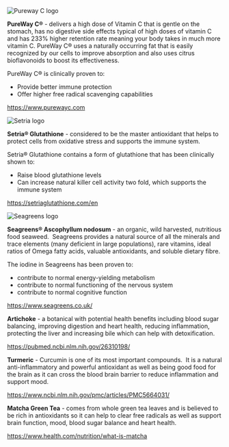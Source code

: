 <img src="https://cdn.shopify.com/s/files/1/0722/4272/5166/files/purewayc.png?v=1682434133" alt="Pureway C logo">
<p><strong>PureWay C®</strong> - delivers a high dose of Vitamin C that is gentle on the stomach, has no digestive side effects typical of high doses of vitamin C and has 233% higher retention rate meaning your body takes in much more vitamin C. PureWay C® uses a naturally occurring fat that is easily recognized by our cells to improve absorption and also uses citrus bioflavonoids to boost its effectiveness.</p><p>PureWay C® is clinically proven to:</p><ul>
<li>Provide better immune protection&nbsp;</li>
<li>Offer higher free radical scavenging capabilities</li>
</ul><p><a href="https://www.purewayc.com" target="_blank" title="https://www.purewayc.com">https://www.purewayc.com</a></p>
<img src="https://cdn.shopify.com/s/files/1/0722/4272/5166/files/setria.png?v=1682434560" alt="Setria logo">
<p><strong>Setria® Glutathione</strong> - considered to be the master antioxidant that helps to protect cells from oxidative stress and supports the immune system.</p><p>Setria® Glutathione contains a form of glutathione that has been clinically shown to:</p><ul>
<li>Raise blood glutathione levels</li>
<li>Can increase natural killer cell activity two fold, which supports the immune system</li>
</ul><p><a href="https://setriaglutathione.com/en" target="_blank" title="https://setriaglutathione.com/en">https://setriaglutathione.com/en</a></p>
<img src="https://cdn.shopify.com/s/files/1/0722/4272/5166/files/seagreens-small.png?v=1682433857" alt="Seagreens logo">
<p><strong>Seagreens® Ascophyllum nodosum</strong> - an organic, wild harvested, nutritious food seaweed.&nbsp; Seagreens provides a natural source of all the minerals and trace elements (many deficient in large populations), rare vitamins, ideal ratios of Omega fatty acids, valuable antioxidants, and soluble dietary fibre.</p><p>The iodine in Seagreens has been proven to:</p><ul>
<li>contribute to normal energy-yielding metabolism</li>
<li>contribute to normal functioning of the nervous system</li>
<li>contribute to normal cognitive function</li>
</ul><p><a href="https://www.seagreens.co.uk/" target="_blank" title="https://www.seagreens.co.uk/">https://www.seagreens.co.uk/</a></p><p><strong>Artichoke</strong> - a botanical with potential health benefits including blood sugar balancing, improving digestion and heart health, reducing inflammation, protecting the liver and increasing bile which can help with detoxification.</p><p><a href="https://pubmed.ncbi.nlm.nih.gov/26310198/" target="_blank" title="https://pubmed.ncbi.nlm.nih.gov/26310198/">https://pubmed.ncbi.nlm.nih.gov/26310198/</a></p><p><strong>Turmeric</strong> - Curcumin is one of its most important compounds.&nbsp; It is a natural anti-inflammatory and powerful antioxidant as well as being good food for the brain as it can cross the blood brain barrier to reduce inflammation and support mood.</p><p><a href="https://www.ncbi.nlm.nih.gov/pmc/articles/PMC5664031/" target="_blank" title="https://www.ncbi.nlm.nih.gov/pmc/articles/PMC5664031/">https://www.ncbi.nlm.nih.gov/pmc/articles/PMC5664031/</a> </p><p><strong>Matcha Green Tea</strong> - comes from whole green tea leaves and is believed to be rich in antioxidants so it can help to clear free radicals as well as support brain function, mood, blood sugar balance and heart health.</p><p><a href="https://www.health.com/nutrition/what-is-matcha" target="_blank" title="https://www.health.com/nutrition/what-is-matcha">https://www.health.com/nutrition/what-is-matcha</a></p><p></p>